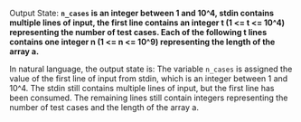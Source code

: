 Output State: **`n_cases` is an integer between 1 and 10^4, stdin contains multiple lines of input, the first line contains an integer t (1 <= t <= 10^4) representing the number of test cases. Each of the following t lines contains one integer n (1 <= n <= 10^9) representing the length of the array a.**

In natural language, the output state is: The variable `n_cases` is assigned the value of the first line of input from stdin, which is an integer between 1 and 10^4. The stdin still contains multiple lines of input, but the first line has been consumed. The remaining lines still contain integers representing the number of test cases and the length of the array a.